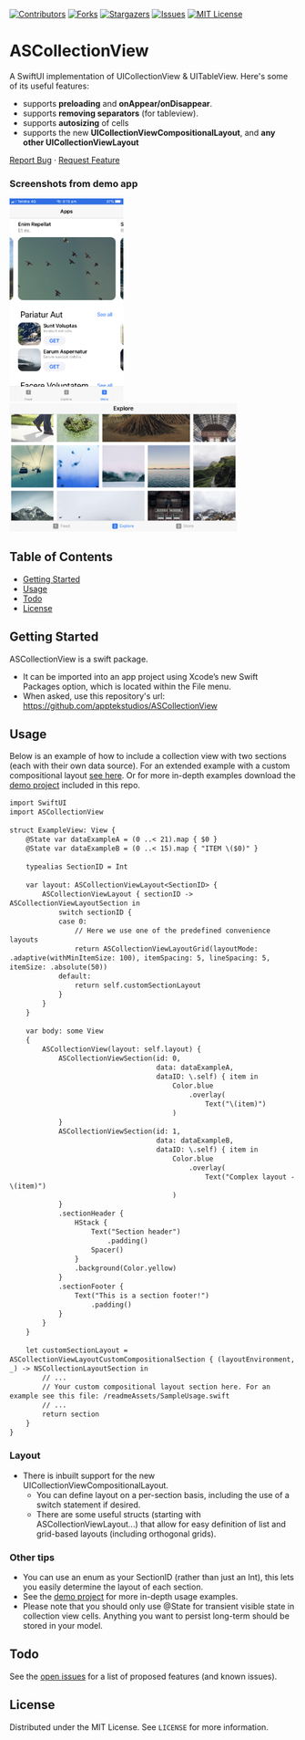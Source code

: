 [![Contributors][contributors-shield]][contributors-url]
[![Forks][forks-shield]][forks-url]
[![Stargazers][stars-shield]][stars-url]
[![Issues][issues-shield]][issues-url]
[![MIT License][license-shield]][license-url]

# ASCollectionView
A SwiftUI implementation of UICollectionView & UITableView. Here's some of its useful features:
 * supports **preloading** and **onAppear/onDisappear**.
 * supports **removing separators** (for tableview).
 * supports **autosizing** of cells
 * supports the new **UICollectionViewCompositionalLayout**, and **any other UICollectionViewLayout**

<a href="https://github.com/apptekstudios/ASCollectionView/issues">Report Bug</a>  ·  <a href="https://github.com/apptekstudios/ASCollectionView/issues">Request Feature</a>

### Screenshots from demo app
<img src="/readmeAssets/demo2.PNG" width="200"><img src="/readmeAssets/demo1.PNG" width="400">

## Table of Contents
* [Getting Started](#getting-started)
* [Usage](#usage)
* [Todo](#todo)
* [License](#license)


## Getting Started
ASCollectionView is a swift package.
 * It can be imported into an app project using Xcode’s new Swift Packages option, which is located within the File menu.
 * When asked, use this repository's url: https://github.com/apptekstudios/ASCollectionView

## Usage
Below is an example of how to include a collection view with two sections (each with their own data source). For an extended example with a custom compositional layout [see here](/readmeAssets/SampleUsage.swift). Or for more in-depth examples download the [demo project](/Demo/) included in this repo.
```
import SwiftUI
import ASCollectionView

struct ExampleView: View {
    @State var dataExampleA = (0 ..< 21).map { $0 }
    @State var dataExampleB = (0 ..< 15).map { "ITEM \($0)" }
    
    typealias SectionID = Int
    
    var layout: ASCollectionViewLayout<SectionID> {
        ASCollectionViewLayout { sectionID -> ASCollectionViewLayoutSection in
            switch sectionID {
            case 0:
                // Here we use one of the predefined convenience layouts
                return ASCollectionViewLayoutGrid(layoutMode: .adaptive(withMinItemSize: 100), itemSpacing: 5, lineSpacing: 5, itemSize: .absolute(50))
            default:
                return self.customSectionLayout
            }
        }
    }
    
    var body: some View
    {
        ASCollectionView(layout: self.layout) {
            ASCollectionViewSection(id: 0,
                                    data: dataExampleA,
                                    dataID: \.self) { item in
                                        Color.blue
                                            .overlay(
                                                Text("\(item)")
                                        )
            }
            ASCollectionViewSection(id: 1,
                                    data: dataExampleB,
                                    dataID: \.self) { item in
                                        Color.blue
                                            .overlay(
                                                Text("Complex layout - \(item)")
                                        )
            }
            .sectionHeader {
                HStack {
                    Text("Section header")
                        .padding()
                    Spacer()
                }
                .background(Color.yellow)
            }
            .sectionFooter {
                Text("This is a section footer!")
                    .padding()
            }
        }
    }
    
    let customSectionLayout = ASCollectionViewLayoutCustomCompositionalSection { (layoutEnvironment, _) -> NSCollectionLayoutSection in
        // ...
        // Your custom compositional layout section here. For an example see this file: /readmeAssets/SampleUsage.swift
        // ...
        return section
    }
}
```

### Layout
 * There is inbuilt support for the new UICollectionViewCompositionalLayout.
   * You can define layout on a per-section basis, including the use of a switch statement if desired.
   * There are some useful structs (starting with ASCollectionViewLayout...) that allow for easy definition of list and grid-based layouts (including orthogonal grids).

### Other tips
 * You can use an enum as your SectionID (rather than just an Int), this lets you easily determine the layout of each section.
 * See the [demo project](/Demo/) for more in-depth usage examples.
 * Please note that you should only use @State for transient visible state in collection view cells. Anything you want to persist long-term should be stored in your model.

## Todo
See the [open issues](https://github.com/apptekstudios/ASCollectionView/issues) for a list of proposed features (and known issues).

## License
Distributed under the MIT License. See `LICENSE` for more information.


<!-- MARKDOWN LINKS & IMAGES -->
<!-- https://www.markdownguide.org/basic-syntax/#reference-style-links -->
[contributors-shield]: https://img.shields.io/github/contributors/apptekstudios/ASCollectionView.svg?style=flat-square
[contributors-url]: https://github.com/apptekstudios/ASCollectionView/graphs/contributors
[forks-shield]: https://img.shields.io/github/forks/apptekstudios/ASCollectionView.svg?style=flat-square
[forks-url]: https://github.com/apptekstudios/ASCollectionView/network/members
[stars-shield]: https://img.shields.io/github/stars/apptekstudios/ASCollectionView.svg?style=flat-square
[stars-url]: https://github.com/apptekstudios/ASCollectionView/stargazers
[issues-shield]: https://img.shields.io/github/issues/apptekstudios/ASCollectionView.svg?style=flat-square
[issues-url]: https://github.com/apptekstudios/ASCollectionView/issues
[license-shield]: https://img.shields.io/github/license/apptekstudios/ASCollectionView.svg?style=flat-square
[license-url]: https://github.com/apptekstudios/ASCollectionView/blob/master/LICENSE
[product-screenshot]: images/screenshot.png
